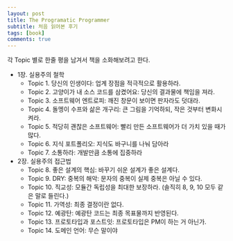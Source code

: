 ```yaml
---
layout: post
title: The Programatic Programmer
subtitle: 처음 읽어본 후기
tags: [book]
comments: true
---
```


각 Topic 별로 한줄 평을 남겨서 책을 소화해보려고 한다.

* 1장. 실용주의 철학
  * Topic 1. 당신의 인생이다: 업계 장점을 적극적으로 활용하라.
  * Topic 2. 고양이가 내 소스 코드를 삼켰어요: 당신의 결과물에 책임을 져라.
  * Topic 3. 소프트웨어 엔트로피: 깨진 창문이 보이면 판자라도 덧대라.
  * Topic 4. 돌멩이 수프와 삶은 개구리: 큰 그림을 기억하되, 작은 것부터 변화시켜라.
  * Topic 5. 적당히 괜찮은 소프트웨어: 빨리 만든 소프트웨어가 더 가치 있을 때가 많다.
  * Topic 6. 지식 포트폴리오: 지식도 바구니를 나눠 담아라
  * Topic 7. 소통하라: 개발만큼 소통에 집중하라
* 2장. 실용주의 접근법
  * Topic 8. 좋은 설계의 핵심: 바꾸기 쉬운 설계가 좋은 설계다.
  * Topic 9. DRY: 중복의 해악: 문자의 중복이 실제 중복은 아닐 수 있다.
  * Topic 10. 직교성: 모듈간 독립성을 최대한 보장하라. (솔직히 8, 9, 10 모두 같은 말로 들린다.)
  * Topic 11. 가역성: 최종 결정이란 없다.
  * Topic 12. 예광탄: 예광탄 코드는 최종 목표물까지 반영된다.
  * Topic 13. 프로토타입과 포스트잇: 프로토타입은 PM이 하는 거 아닌가.
  * Topic 14. 도메인 언어: 무슨 말이야
